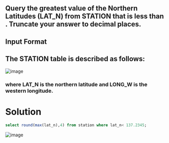 ## Query the greatest value of the Northern Latitudes (LAT_N) from STATION that is less than . Truncate your answer to  decimal places.

## Input Format

## The STATION table is described as follows:

![image](https://user-images.githubusercontent.com/90106232/190968700-06493c1a-39a0-45e9-b4a4-d66f6fed6928.png)

### where LAT_N is the northern latitude and LONG_W is the western longitude.

# Solution

```sql
select round(max(lat_n),4) from station where lat_n< 137.2345;
```

![image](https://user-images.githubusercontent.com/90106232/190968826-13772d5c-497a-4a78-bf31-49a2082aaf40.png)
